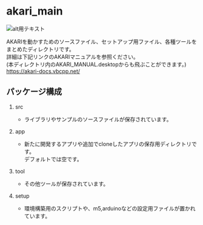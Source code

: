# akari_main
![alt用テキスト](setup/m5_sd/logo320.jpg)  

AKARIを動かすためのソースファイル、セットアップ用ファイル、各種ツールをまとめたディレクトリです。  
詳細は下記リンクのAKARIマニュアルを参照ください。  
(本ディレクトリ内のAKARI_MANUAL.desktopからも飛ぶことができます。)  
https://akari-docs.vbcpp.net/  

## パッケージ構成

1. src

    * ライブラリやサンプルのソースファイルが保存されています。

1. app

    * 新たに開発するアプリや追加でcloneしたアプリの保存用ディレクトリです。  
      デフォルトでは空です。

1. tool

    * その他ツールが保存されています。

1. setup

    * 環境構築用のスクリプトや、m5,arduinoなどの設定用ファイルが置かれています。
